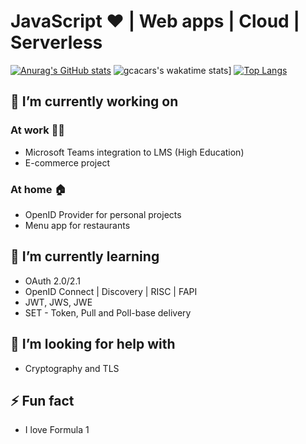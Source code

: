# JavaScript ❤ | Web apps | Cloud | Serverless

[![Anurag's GitHub stats](https://github-readme-stats.vercel.app/api?username=gcacars&count_private=true&show_icons=true&theme=vue&line_height=28)](https://github.com/anuraghazra/github-readme-stats)
![gcacars's wakatime stats](https://github-readme-stats.vercel.app/api/wakatime?username=gcacars&layout=compact&langs_count=4&line_height=16&theme=vue)]
[![Top Langs](https://github-readme-stats.vercel.app/api/top-langs/?username=gcacars&layout=compact&langs_count=6&theme=vue)](https://github.com/gcacars)

## 🔭 I’m currently working on

### At work 👨‍💼

- Microsoft Teams integration to LMS (High Education)
- E-commerce project

### At home 🏠

- OpenID Provider for personal projects
- Menu app for restaurants

## 🌱 I’m currently learning

- OAuth 2.0/2.1
- OpenID Connect | Discovery | RISC | FAPI
- JWT, JWS, JWE
- SET - Token, Pull and Poll-base delivery

## 🤔 I’m looking for help with

- Cryptography and TLS

## ⚡ Fun fact

- I love Formula 1

<!--
**gcacars/gcacars** is a ✨ _special_ ✨ repository because its `README.md` (this file) appears on your GitHub profile.

Here are some ideas to get you started:

- 🔭 I’m currently working on ...
- 🌱 I’m currently learning ...
- 👯 I’m looking to collaborate on ...
- 🤔 I’m looking for help with ...
- 💬 Ask me about ...
- 📫 How to reach me: ...
- 😄 Pronouns: ...
- ⚡ Fun fact: ...
-->
